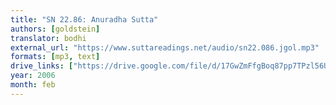 ```yaml
---
title: "SN 22.86: Anuradha Sutta"
authors: [goldstein]
translator: bodhi
external_url: "https://www.suttareadings.net/audio/sn22.086.jgol.mp3"
formats: [mp3, text]
drive_links: ["https://drive.google.com/file/d/17GwZmFfgBoq87pp7TPzl56UcUJCylZ5Q/view?usp=drivesdk", "https://suttacentral.net/sn22.86/en/bodhi"]
year: 2006
month: feb
---
```

